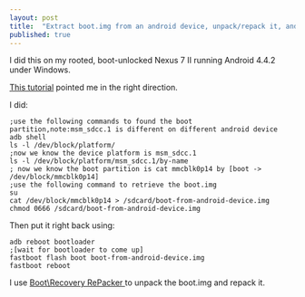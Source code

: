 ```yaml
---
layout: post
title:  "Extract boot.img from an android device, unpack/repack it, and write it back to the android device."
published: true
---
```


I did this on my rooted, boot-unlocked Nexus 7 II running Android 4.4.2 under Windows.

[This tutorial](http://android-dls.com/wiki/index.php?title=HOWTO:_Unpack%2C_Edit%2C_and_Re-Pack_Boot_Images "HOWTO: Unpack, Edit, and Re-Pack Boot Images") pointed me in the right direction.

I did:

```
;use the following commands to found the boot partition,note:msm_sdcc.1 is different on different android device
adb shell
ls -l /dev/block/platform/
;now we know the device platform is msm_sdcc.1
ls -l /dev/block/platform/msm_sdcc.1/by-name
; now we know the boot partition is cat mmcblk0p14 by [boot -> /dev/block/mmcblk0p14]
;use the following command to retrieve the boot.img
su
cat /dev/block/mmcblk0p14 > /sdcard/boot-from-android-device.img
chmod 0666 /sdcard/boot-from-android-device.img
```

Then put it right back using:

```
adb reboot bootloader
;[wait for bootloader to come up]
fastboot flash boot boot-from-android-device.img
fastboot reboot
```
I use [Boot\Recovery RePacker ](http://boot-repacker.blogspot.sg/p/blog-page.html "Boot\Recovery RePacker ") to unpack the boot.img and repack it.